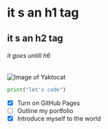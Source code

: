 # it s an h1 tag
## it s an h2 tag
###### it goes untill h6

![Image of Yaktocat](https://octodex.github.com/images/yaktocat.png)

```python
print("let's code")
```
- [x] Turn on GitHub Pages
- [ ] Outline my portfolio
- [x] Introduce myself to the world
